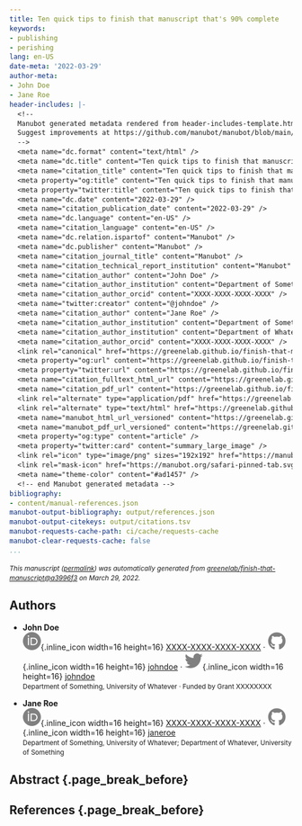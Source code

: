 ```yaml
---
title: Ten quick tips to finish that manuscript that's 90% complete
keywords:
- publishing
- perishing
lang: en-US
date-meta: '2022-03-29'
author-meta:
- John Doe
- Jane Roe
header-includes: |-
  <!--
  Manubot generated metadata rendered from header-includes-template.html.
  Suggest improvements at https://github.com/manubot/manubot/blob/main/manubot/process/header-includes-template.html
  -->
  <meta name="dc.format" content="text/html" />
  <meta name="dc.title" content="Ten quick tips to finish that manuscript that&#39;s 90% complete" />
  <meta name="citation_title" content="Ten quick tips to finish that manuscript that&#39;s 90% complete" />
  <meta property="og:title" content="Ten quick tips to finish that manuscript that&#39;s 90% complete" />
  <meta property="twitter:title" content="Ten quick tips to finish that manuscript that&#39;s 90% complete" />
  <meta name="dc.date" content="2022-03-29" />
  <meta name="citation_publication_date" content="2022-03-29" />
  <meta name="dc.language" content="en-US" />
  <meta name="citation_language" content="en-US" />
  <meta name="dc.relation.ispartof" content="Manubot" />
  <meta name="dc.publisher" content="Manubot" />
  <meta name="citation_journal_title" content="Manubot" />
  <meta name="citation_technical_report_institution" content="Manubot" />
  <meta name="citation_author" content="John Doe" />
  <meta name="citation_author_institution" content="Department of Something, University of Whatever" />
  <meta name="citation_author_orcid" content="XXXX-XXXX-XXXX-XXXX" />
  <meta name="twitter:creator" content="@johndoe" />
  <meta name="citation_author" content="Jane Roe" />
  <meta name="citation_author_institution" content="Department of Something, University of Whatever" />
  <meta name="citation_author_institution" content="Department of Whatever, University of Something" />
  <meta name="citation_author_orcid" content="XXXX-XXXX-XXXX-XXXX" />
  <link rel="canonical" href="https://greenelab.github.io/finish-that-manuscript/" />
  <meta property="og:url" content="https://greenelab.github.io/finish-that-manuscript/" />
  <meta property="twitter:url" content="https://greenelab.github.io/finish-that-manuscript/" />
  <meta name="citation_fulltext_html_url" content="https://greenelab.github.io/finish-that-manuscript/" />
  <meta name="citation_pdf_url" content="https://greenelab.github.io/finish-that-manuscript/manuscript.pdf" />
  <link rel="alternate" type="application/pdf" href="https://greenelab.github.io/finish-that-manuscript/manuscript.pdf" />
  <link rel="alternate" type="text/html" href="https://greenelab.github.io/finish-that-manuscript/v/a3996f37bd88abb0424749504f7cf4e0930fa70c/" />
  <meta name="manubot_html_url_versioned" content="https://greenelab.github.io/finish-that-manuscript/v/a3996f37bd88abb0424749504f7cf4e0930fa70c/" />
  <meta name="manubot_pdf_url_versioned" content="https://greenelab.github.io/finish-that-manuscript/v/a3996f37bd88abb0424749504f7cf4e0930fa70c/manuscript.pdf" />
  <meta property="og:type" content="article" />
  <meta property="twitter:card" content="summary_large_image" />
  <link rel="icon" type="image/png" sizes="192x192" href="https://manubot.org/favicon-192x192.png" />
  <link rel="mask-icon" href="https://manubot.org/safari-pinned-tab.svg" color="#ad1457" />
  <meta name="theme-color" content="#ad1457" />
  <!-- end Manubot generated metadata -->
bibliography:
- content/manual-references.json
manubot-output-bibliography: output/references.json
manubot-output-citekeys: output/citations.tsv
manubot-requests-cache-path: ci/cache/requests-cache
manubot-clear-requests-cache: false
...
```







<small><em>
This manuscript
([permalink](https://greenelab.github.io/finish-that-manuscript/v/a3996f37bd88abb0424749504f7cf4e0930fa70c/))
was automatically generated
from [greenelab/finish-that-manuscript@a3996f3](https://github.com/greenelab/finish-that-manuscript/tree/a3996f37bd88abb0424749504f7cf4e0930fa70c)
on March 29, 2022.
</em></small>

## Authors



+ **John Doe**<br>
    ![ORCID icon](images/orcid.svg){.inline_icon width=16 height=16}
    [XXXX-XXXX-XXXX-XXXX](https://orcid.org/XXXX-XXXX-XXXX-XXXX)
    · ![GitHub icon](images/github.svg){.inline_icon width=16 height=16}
    [johndoe](https://github.com/johndoe)
    · ![Twitter icon](images/twitter.svg){.inline_icon width=16 height=16}
    [johndoe](https://twitter.com/johndoe)<br>
  <small>
     Department of Something, University of Whatever
     · Funded by Grant XXXXXXXX
  </small>

+ **Jane Roe**<br>
    ![ORCID icon](images/orcid.svg){.inline_icon width=16 height=16}
    [XXXX-XXXX-XXXX-XXXX](https://orcid.org/XXXX-XXXX-XXXX-XXXX)
    · ![GitHub icon](images/github.svg){.inline_icon width=16 height=16}
    [janeroe](https://github.com/janeroe)<br>
  <small>
     Department of Something, University of Whatever; Department of Whatever, University of Something
  </small>



## Abstract {.page_break_before}






## References {.page_break_before}

<!-- Explicitly insert bibliography here -->
<div id="refs"></div>
